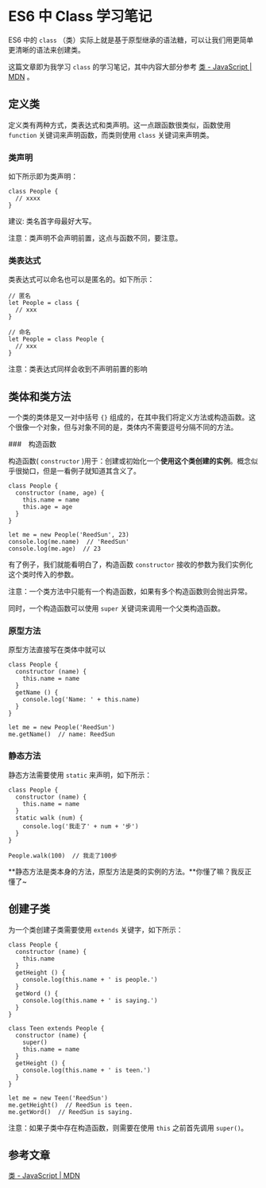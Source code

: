 # ES6 中 Class 学习笔记

ES6 中的 `class` （类）实际上就是基于原型继承的语法糖，可以让我们用更简单更清晰的语法来创建类。

这篇文章即为我学习 `class` 的学习笔记，其中内容大部分参考 [类 - JavaScript | MDN](https://developer.mozilla.org/zh-CN/docs/Web/JavaScript/Reference/Classes) 。

## 定义类

定义类有两种方式，类表达式和类声明。这一点跟函数很类似，函数使用 `function` 关键词来声明函数，而类则使用 `class` 关键词来声明类。

### 类声明

如下所示即为类声明：

```
class People {
  // xxxx
}
```

建议: 类名首字母最好大写。

注意：类声明不会声明前置，这点与函数不同，要注意。

### 类表达式

类表达式可以命名也可以是匿名的。如下所示：

```
// 匿名
let People = class {
  // xxx
}

// 命名
let People = class People {
  // xxx
}
```

注意：类表达式同样会收到不声明前置的影响

## 类体和类方法

一个类的类体是又一对中括号 `{}` 组成的，在其中我们将定义方法或构造函数。这个很像一个对象，但与对象不同的是，类体内不需要逗号分隔不同的方法。

###　构造函数

构造函数( `constructor` )用于：创建或初始化一个**使用这个类创建的实例**。概念似乎很拗口，但是一看例子就知道其含义了。

```
class People {
  constructor (name, age) {
    this.name = name
    this.age = age
  }
}

let me = new People('ReedSun', 23)
console.log(me.name)  // 'ReedSun'
console.log(me.age)  // 23
```

有了例子，我们就能看明白了，构造函数 `constructor` 接收的参数为我们实例化这个类时传入的参数。

注意：一个类方法中只能有一个构造函数，如果有多个构造函数则会抛出异常。

同时，一个构造函数可以使用 `super` 关键词来调用一个父类构造函数。

### 原型方法

原型方法直接写在类体中就可以

```
class People {
  constructor (name) {
    this.name = name
  }
  getName () {
    console.log('Name: ' + this.name)
  }
}

let me = new People('ReedSun')
me.getName()  // name: ReedSun
```

### 静态方法

静态方法需要使用 `static` 来声明，如下所示：

```
class People {
  constructor (name) {
    this.name = name
  }
  static walk (num) {
    console.log('我走了' + num + '步')
  }
}

People.walk(100)  // 我走了100步
```

**静态方法是类本身的方法，原型方法是类的实例的方法。**你懂了嘛？我反正懂了~

## 创建子类

为一个类创建子类需要使用 `extends` 关键字，如下所示：

```
class People {
  constructor (name) {
    this.name
  }
  getHeight () {
    console.log(this.name + ' is people.')
  }
  getWord () {
    console.log(this.name + ' is saying.')
  }
}

class Teen extends People {
  constructor (name) {
    super()
    this.name = name
  }
  getHeight () {
    console.log(this.name + ' is teen.')
  }
}

let me = new Teen('ReedSun')
me.getHeight()  // ReedSun is teen.
me.getWord()  // ReedSun is saying.
```

注意：如果子类中存在构造函数，则需要在使用 `this` 之前首先调用 `super()`。

## 参考文章

[类 - JavaScript | MDN](https://developer.mozilla.org/zh-CN/docs/Web/JavaScript/Reference/Classes)
